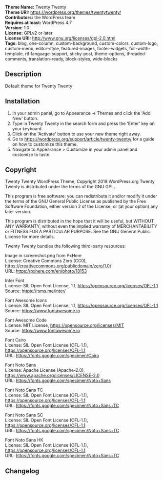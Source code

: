 **Theme Name:** Twenty Twenty  
**Theme URI:** https://wordpress.org/themes/twentytwenty/  
**Contributors:** the WordPress team  
**Requires at least:** WordPress 4.7  
**Version:** 1.0  
**License:** GPLv2 or later  
**License URI:** http://www.gnu.org/licenses/gpl-2.0.html  
**Tags:** blog, one-column, custom-background, custom-colors, custom-logo, custom-menu, editor-style, featured-images, footer-widgets, full-width-template, rtl-language-support, sticky-post, theme-options, threaded-comments, translation-ready, block-styles, wide-blocks

## Description

Default theme for Twenty Twenty

## Installation

1. In your admin panel, go to Appearance -> Themes and click the 'Add New' button.
2. Type in Twenty Twenty in the search form and press the 'Enter' key on your keyboard.
3. Click on the 'Activate' button to use your new theme right away.
4. Go to https://wordpress.org/support/article/twenty-twenty/ for a guide on how to customize this theme.
5. Navigate to Appearance > Customize in your admin panel and customize to taste.

## Copyright

Twenty Twenty WordPress Theme, Copyright 2019 WordPress.org
Twenty Twenty is distributed under the terms of the GNU GPL.

This program is free software: you can redistribute it and/or modify
it under the terms of the GNU General Public License as published by
the Free Software Foundation, either version 2 of the License, or
(at your option) any later version.

This program is distributed in the hope that it will be useful,
but WITHOUT ANY WARRANTY; without even the implied warranty of
MERCHANTABILITY or FITNESS FOR A PARTICULAR PURPOSE. See the
GNU General Public License for more details.

Twenty Twenty bundles the following third-party resources:

Image in screenshot.png from PxHere  
License: Creative Commons Zero (CC0), https://creativecommons.org/publicdomain/zero/1.0/  
URL: https://pxhere.com/en/photo/18153

Inter Font  
License: SIL Open Font License, 1.1, https://opensource.org/licenses/OFL-1.1  
Source: https://rsms.me/inter/

Font Awesome Icons  
License: SIL Open Font License, 1.1, https://opensource.org/licenses/OFL-1.1  
Source: https://www.fontawesome.io

Font Awesome Code  
License: MIT License, https://opensource.org/licenses/MIT  
Source: https://www.fontawesome.io

Font Cairo  
License: SIL Open Font License (OFL-1.1), https://opensource.org/licenses/OFL-1.1  
URL: https://fonts.google.com/specimen/Cairo

Font Noto Sans  
License: Apache License (Apache-2.0), https://www.apache.org/licenses/LICENSE-2.0  
URL: https://fonts.google.com/specimen/Noto+Sans

Font Noto Sans TC  
License: SIL Open Font License (OFL-1.1), https://opensource.org/licenses/OFL-1.1  
URL: https://fonts.google.com/specimen/Noto+Sans+TC

Font Noto Sans SC  
License: SIL Open Font License (OFL-1.1), https://opensource.org/licenses/OFL-1.1  
URL: https://fonts.google.com/specimen/Noto+Sans+TC

Font Noto Sans HK  
License: SIL Open Font License (OFL-1.1), https://opensource.org/licenses/OFL-1.1  
URL: https://fonts.google.com/specimen/Noto+Sans+TC

## Changelog

